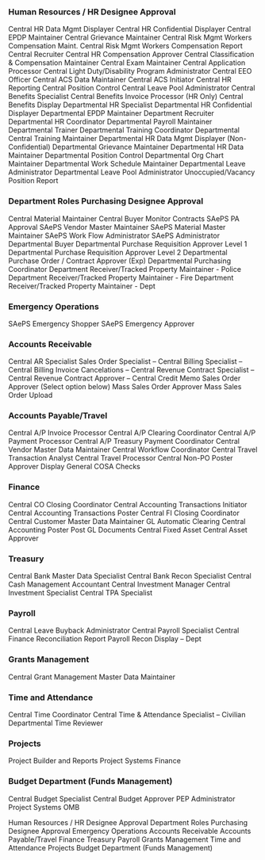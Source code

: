 


### Human Resources / HR Designee Approval
Central HR Data Mgmt Displayer
Central HR Confidential Displayer
Central EPDP Maintainer
Central Grievance Maintainer
Central Risk Mgmt Workers Compensation Maint.
Central Risk Mgmt Workers Compensation Report
Central Recruiter
Central HR Compensation Approver
Central Classification & Compensation Maintainer
Central Exam Maintainer
Central Application Processor
Central Light Duty/Disability Program Administrator
Central EEO Officer
Central ACS Data Maintainer
Central ACS Initiator
Central HR Reporting
Central Position Control
Central Leave Pool Administrator
Central Benefits Specialist
Central Benefits Invoice Processor (HR Only)
Central Benefits Display
Departmental HR Specialist
Departmental HR Confidential Displayer
Departmental EPDP Maintainer
Department Recruiter
Departmental HR Coordinator
Departmental Payroll Maintainer
Departmental Trainer
Departmental Training Coordinator
Departmental Central Training Maintainer
Departmental HR Data Mgmt Displayer (Non-Confidential)
Departmental Grievance Maintainer
Departmental HR Data Maintainer
Departmental Position Control
Departmental Org Chart Maintainer
Departmental Work Schedule Maintainer
Departmental Leave Administrator
Departmental Leave Pool Administrator
Unoccupied/Vacancy Position Report


### Department Roles Purchasing Designee Approval
Central Material Maintainer
Central Buyer
Monitor Contracts
SAePS PA Approval
SAePS Vendor Master Maintainer
SAePS Material Master Maintainer
SAePS Work Flow Administrator
SAePS Administrator
Departmental Buyer
Departmental Purchase Requisition Approver Level 1
Departmental Purchase Requisition Approver Level 2
Departmental Purchase Order / Contract Approver (Exp)
Departmental Purchasing Coordinator
Department Receiver/Tracked Property Maintainer - Police
Department Receiver/Tracked Property Maintainer - Fire
Department Receiver/Tracked Property Maintainer - Dept


### Emergency Operations
SAePS Emergency Shopper
SAePS Emergency Approver


### Accounts Receivable
Central AR Specialist
Sales Order Specialist – Central
Billing Specialist – Central
Billing Invoice Cancelations – Central
Revenue Contract Specialist – Central
Revenue Contract Approver – Central
Credit Memo Sales Order Approver (Select option below)
Mass Sales Order Approver
Mass Sales Order Upload


### Accounts Payable/Travel
Central A/P Invoice Processor
Central A/P Clearing Coordinator
Central A/P Payment Processor
Central A/P Treasury Payment Coordinator
Central Vendor Master Data Maintainer
Central Workflow Coordinator
Central Travel Transaction Analyst
Central Travel Processor
Central Non-PO Poster Approver
Display General COSA Checks


### Finance
Central CO Closing Coordinator
Central Accounting Transactions Initiator
Central Accounting Transactions Poster
Central FI Closing Coordinator
Central Customer Master Data Maintainer
GL Automatic Clearing
Central Accounting Poster
Post GL Documents
Central Fixed Asset
Central Asset Approver


### Treasury
Central Bank Master Data Specialist
Central Bank Recon Specialist
Central Cash Management Accountant
Central Investment Manager
Central Investment Specialist
Central TPA Specialist


### Payroll
Central Leave Buyback Administrator
Central Payroll Specialist
Central Finance Reconciliation Report
Payroll Recon Display – Dept


### Grants Management
Central Grant Management Master Data Maintainer


### Time and Attendance
Central Time Coordinator
Central Time & Attendance Specialist – Civilian
Departmental Time Reviewer


### Projects
Project Builder and Reports
Project Systems Finance


### Budget Department (Funds Management)
Central Budget Specialist
Central Budget Approver
PEP Administrator
Project Systems OMB














Human Resources / HR Designee Approval
Department Roles Purchasing Designee Approval
Emergency Operations
Accounts Receivable
Accounts Payable/Travel
Finance
Treasury
Payroll
Grants Management
Time and Attendance
Projects
Budget Department (Funds Management)